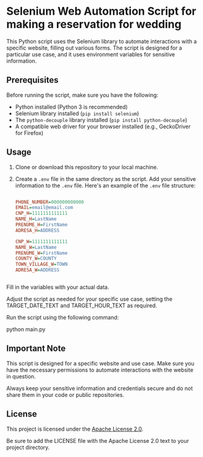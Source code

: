 # Selenium Web Automation Script for making a reservation for wedding

This Python script uses the Selenium library to automate interactions with a specific website, filling out various forms. The script is designed for a particular use case, and it uses environment variables for sensitive information.

## Prerequisites

Before running the script, make sure you have the following:

- Python installed (Python 3 is recommended)
- Selenium library installed (`pip install selenium`)
- The `python-decouple` library installed (`pip install python-decouple`)
- A compatible web driver for your browser installed (e.g., GeckoDriver for Firefox)

## Usage

1. Clone or download this repository to your local machine.

2. Create a `.env` file in the same directory as the script. Add your sensitive information to the `.env` file. Here's an example of the `.env` file structure:

   ```ini

   PHONE_NUMBER=000000000000
   EMAIL=email@email.com
   CNP_H=1111111111111
   NAME_H=LastName
   PRENUME_H=FirstName
   ADRESA_H=ADDRESS
   
   CNP_W=1111111111111
   NAME_W=LastName
   PRENUME_W=FirstName
   COUNTY_W=COUNTY
   TOWN_VILLAGE_W=TOWN
   ADRESA_W=ADDRESS



Fill in the variables with your actual data.

Adjust the script as needed for your specific use case, setting the TARGET_DATE_TEXT and TARGET_HOUR_TEXT as required.

Run the script using the following command:

python main.py

## Important Note
This script is designed for a specific website and use case. Make sure you have the necessary permissions to automate interactions with the website in question.

Always keep your sensitive information and credentials secure and do not share them in your code or public repositories.

## License

This project is licensed under the [Apache License 2.0](LICENSE).


Be sure to add the LICENSE file with the Apache License 2.0 text to your project directory.



